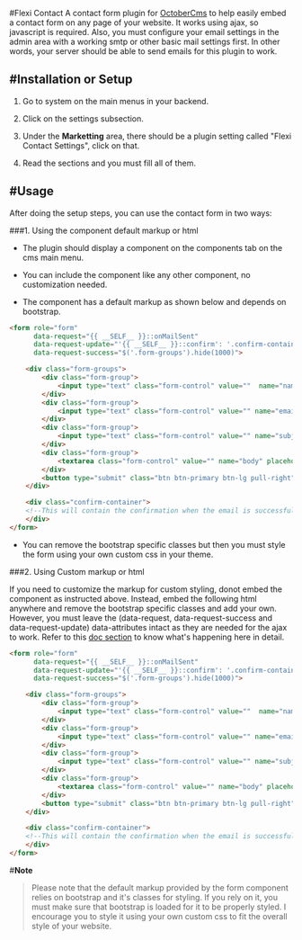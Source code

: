 #Flexi Contact
A contact form plugin for [OctoberCms](http://www.octobercms.com) to help easily embed a contact form on any page of your website. It works using ajax, so javascript is required. Also, you must configure your email settings in the admin area with a working smtp or other basic mail settings first. In other words, your server should be able to send emails for this plugin to work.


#Installation or Setup
---

1. Go to system on the main menus in your backend.

2. Click on the settings subsection.

3. Under the **Marketting** area, there should be a plugin setting called "Flexi Contact Settings", click on that.

4. Read the sections and you must fill all of them.



#Usage
---
After doing the setup steps, you can use the contact form in two ways:

###1. Using the component default markup or html
+ The plugin should display a component on the components tab on the cms main menu.

+ You can include the component like any other component, no customization needed.

+ The component has a default markup as shown below and depends on bootstrap.

```html
<form role="form"
      data-request="{{ __SELF__ }}::onMailSent"
      data-request-update="'{{ __SELF__ }}::confirm': '.confirm-container'"
      data-request-success="$('.form-groups').hide(1000)">

    <div class="form-groups">
        <div class="form-group">
            <input type="text" class="form-control" value=""  name="name" placeholder="Enter name">
        </div>
        <div class="form-group">
            <input type="text" class="form-control" value="" name="email" placeholder="Enter Email">
        </div>
        <div class="form-group">
            <input type="text" class="form-control" value="" name="subject" placeholder="Enter Subject">
        </div>
        <div class="form-group">
            <textarea class="form-control" value="" name="body" placeholder="Enter Message" cols="30" rows="10"></textarea>
        </div>
        <button type="submit" class="btn btn-primary btn-lg pull-right">Send</button>
    </div>

    <div class="confirm-container">
    <!--This will contain the confirmation when the email is successfully sent-->
    </div>
</form>
```

+ You can remove the bootstrap specific classes but then you must style the form using your own custom css in your theme.

###2. Using Custom markup or html

If you need to customize the markup for custom styling, donot embed the component as instructed above. Instead, embed the following html anywhere and remove the bootstrap specific classes and add your own. However, you must leave the (data-request, data-request-success and data-request-update) data-attributes intact as they are needed for the ajax to work. Refer to this [doc section](http://octobercms.com/docs/cms/ajax) to know what's happening here in detail.

```html
<form role="form"
      data-request="{{ __SELF__ }}::onMailSent"
      data-request-update="'{{ __SELF__ }}::confirm': '.confirm-container'"
      data-request-success="$('.form-groups').hide(1000)">

    <div class="form-groups">
        <div class="form-group">
            <input type="text" class="form-control" value=""  name="name" placeholder="Enter name">
        </div>
        <div class="form-group">
            <input type="text" class="form-control" value="" name="email" placeholder="Enter Email">
        </div>
        <div class="form-group">
            <input type="text" class="form-control" value="" name="subject" placeholder="Enter Subject">
        </div>
        <div class="form-group">
            <textarea class="form-control" value="" name="body" placeholder="Enter Message" cols="30" rows="10"></textarea>
        </div>
        <button type="submit" class="btn btn-primary btn-lg pull-right">Send</button>
    </div>

    <div class="confirm-container">
    <!--This will contain the confirmation when the email is successfully sent-->
    </div>
</form>
```

#**Note**
> Please note that the default markup provided by the form component relies on bootstrap and it's classes for styling. If you rely on it, you must make sure that bootstrap is loaded for it to be properly styled. I encourage you to style it using your own custom css to fit the overall style of your website.